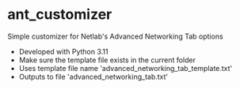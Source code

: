 # ant_customizer
Simple customizer for Netlab's Advanced Networking Tab options
- Developed with Python 3.11
- Make sure the template file exists in the current folder
- Uses template file name 'advanced_networking_tab_template.txt'
- Outputs to file 'advanced_networking_tab.txt'
